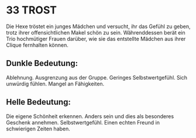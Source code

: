 # 33 TROST

Die Hexe tröstet ein junges Mädchen und versucht, ihr das 
Gefühl zu geben, trotz ihrer offensichtlichen Makel schön 
zu sein. Währenddessen berät ein Trio hochmütiger 
Frauen darüber, wie sie das entstellte Mädchen aus ihrer 
Clique fernhalten können.
## Dunkle Bedeutung:
Ablehnung. Ausgrenzung aus der Gruppe. Geringes 
Selbstwertgefühl. Sich unwürdig fühlen. Mangel an 
Fähigkeiten.
## Helle Bedeutung:
Die eigene Schönheit erkennen. Anders sein und dies als 
besonderes Geschenk annehmen. Selbstwertgefühl. Einen 
echten Freund in schwierigen Zeiten haben.
